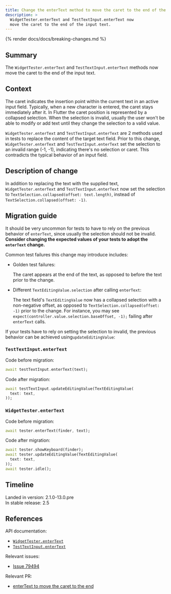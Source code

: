 ```yaml
---
title: Change the enterText method to move the caret to the end of the input text
description: >
  WidgetTester.enterText and TestTextInput.enterText now
  move the caret to the end of the input text.
---
```


{% render docs/docs/breaking-changes.md %}

## Summary

The `WidgetTester.enterText` and `TestTextInput.enterText` methods
now move the caret to the end of the input text.

## Context

The caret indicates the insertion point within the current text in an
active input field. Typically, when a new character is entered, the
caret stays immediately after it. In Flutter the caret position is
represented by a collapsed selection. When the selection is invalid,
usually the user won't be able to modify or add text until they
change the selection to a valid value.

`WidgetTester.enterText` and `TestTextInput.enterText` are 2 methods
used in tests to replace the content of the target text field. Prior
to this change, `WidgetTester.enterText` and `TestTextInput.enterText`
set the selection to an invalid range (-1, -1), indicating there's
no selection or caret. This contradicts the typical behavior of an
input field.

## Description of change

In addition to replacing the text with the supplied text,
`WidgetTester.enterText` and `TestTextInput.enterText` now set the
selection to `TextSelection.collapsed(offset: text.length)`, instead
of `TextSelection.collapsed(offset: -1)`.

## Migration guide

It should be very uncommon for tests to have to rely on the
previous behavior of `enterText`, since usually the selection
should not be invalid. **Consider changing the expected values of
your tests to adopt the `enterText` change.**

Common test failures this change may introduce includes:

- Golden test failures: 

  The caret appears at the end of the text, as opposed to before
  the text prior to the change.
  
- Different `TextEditingValue.selection` after calling `enterText`:

  The text field's `TextEditingValue` now has a collapsed 
  selection with a non-negative offset, as opposed to 
  `TextSelection.collapsed(offset: -1)` prior to the change.
  For instance, you may see 
  `expect(controller.value.selection.baseOffset, -1);`
  failing after `enterText` calls.

If your tests have to rely on setting the selection to invalid,
the previous behavior can be achieved using`updateEditingValue`:  

### `TestTextInput.enterText`

Code before migration:

```dart
await testTextInput.enterText(text);
```

Code after migration:

```dart
await testTextInput.updateEditingValue(TextEditingValue(
  text: text,
));
```

### `WidgetTester.enterText`

Code before migration:

```dart
await tester.enterText(finder, text);
```

Code after migration:

```dart
await tester.showKeyboard(finder);
await tester.updateEditingValue(TextEditingValue(
  text: text,
));
await tester.idle();
```

## Timeline

Landed in version: 2.1.0-13.0.pre<br>
In stable release: 2.5

## References

API documentation:

* [`WidgetTester.enterText`][]
* [`TestTextInput.enterText`][]

Relevant issues:

* [Issue 79494][]

Relevant PR:

* [enterText to move the caret to the end][]


[`WidgetTester.enterText`]: {{site.api}}/flutter/flutter_test/WidgetTester/enterText.html
[`TestTextInput.enterText`]: {{site.api}}/flutter/flutter_test/TestTextInput/enterText.html

[Issue 79494]: {{site.repo.flutter}}/issues/79494
[enterText to move the caret to the end]: {{site.repo.flutter}}/pull/79506
